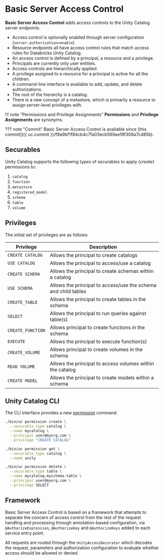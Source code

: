 # Basic Server Access Control

**Basic Server Access Control** adds access controls to the Unity Catalog server endpoints.

* Access control is optionally enabled through server configuration (`server.authorization=enable`)
* Resource endpoints all have access control rules that match access rules for Databricks Unity Catalog.
* An access control is defined by a principal, a resource and a privilege.
* Principals are currently only user entities.
* Access controls are hierarchically applied.
* A privilege assigned to a resource for a principal is active for all the children.
* A command-line interface is available to add, update, and delete authorizations.
* The root of the hierarchy is a catalog.
* There is a new concept of a metastore, which is primarily a resource to assign server-level privileges with.

!!! note "Permissions and Privilege Assignments"
    **Permissions** and **Privilege Assignments** are synonyms.

??? note "Commit"
    Basic Server Access Control is available since [this commit]({{ uc.commit }}/f9a9bf1f84cb4c7fa03ecb569ae19f306a7cd85b).

## Securables

Unity Catalog supports the following types of securables to apply (_create_) permissions to:

1. `catalog`
1. `function`
1. `metastore`
1. `registered_model`
1. `schema`
1. `table`
1. `volume`

## Privileges

The initial set of privileges are as follows:

Privilege | Description
-|-
 `CREATE CATALOG` | Allows the principal to create catalogs
 `USE CATALOG` | Allows the principal to access/use a catalog
 `CREATE SCHEMA` | Allows the principal to create schemas within a catalog
 `USE SCHEMA` | Allows the principal to access/use the schema and child tables
 `CREATE_TABLE` | Allows the principal to create tables in the schema
 `SELECT` | Allows the principal to run queries against table(s)
 `CREATE_FUNCTION` | Allows principal to create functions in the schema
 `EXECUTE` | Allows the principal to execute function(s)
 `CREATE_VOLUME` | Allows principal to create volumes in the schema
 `READ VOLUME` | Allows the principal to access volumes within the catalog
 `CREATE MODEL` | Allows the principal to create models within a schema

## Unity Catalog CLI

The CLI interface provides a new [permission](../cli/PermissionCli.md) command.

``` bash
./bin/uc permission create \
  --securable_type catalog \
  --name mycatalog \
  --principal user@myorg.com \
  --privilege "CREATE CATALOG"
```

``` bash
./bin/uc permission get \
  --securable_type catalog \
  --name unity
```

``` bash
./bin/uc permission delete \
  --securable_type table \
  --name mycatalog.myschema.table \
  --principal user@myorg.com \
  --privilege SELECT
```

## Framework

Basic Server Access Control is based on a framework that attempts to separate the concern of access control from the rest of the request handling and processing through annotation-based configuration, via `@AuthorizeExpression`, `@AuthorizeKey` and
`@AuthorizeKeys` added to each service entry point.

All requests are routed through the `UnityAccessDecorator` which decodes the request, parameters and authorization configuration to evaluate whether access should be allowed or denied.
